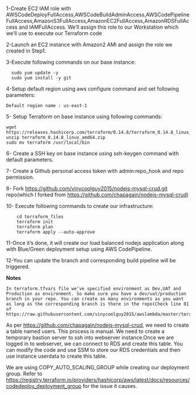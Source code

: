 

  1-Create EC2 IAM role with AWSCodeDeployFullAccess,AWSCodeBuildAdminAccess,AWSCodePipelineFullAccess,AmazonS3FullAccess,AmazonEC2FullAccess,AmazonRDSFullAccess and IAMFullAccess. We’ll assign this role to our Workstation which we’ll use to execute our Terraform code

  2-Launch an EC2 instance with Amazon2 AMI and assign the role we created in Step1.

  3-Execute following commands on our base instance:  
  
      
      sudo yum update -y  
      sudo yum install -y git  
      

  4-Setup default region using aws configure command and set following parameters:  
    
    
    Default region name : us-east-1
   
 
  5- Setup Terraform on base instance using following commands: 
  
  
    wget https://releases.hashicorp.com/terraform/0.14.8/terraform_0.14.8_linux_amd64.zip
    unzip terraform_0.14.8_linux_amd64.zip 
    sudo mv terraform /usr/local/bin
     
  
  6- Create a SSH key on base instance using ssh-keygen command with default parameters.
  
  7- Create a Github personal access token with admin:repo_hook and repo permission.

  8- Fork https://github.com/vinycoolguy2015/nodejs-mysql-crud.git repo(which I forked from https://github.com/chapagain/nodejs-mysql-crud)

  10- Execute following commands to create our infrastructure:
  
        cd terraform_files
        terraform init
        terraform plan
        terraform apply --auto-approve
        
  11-Once it’s done, it will create our load balanced nodejs application along with Blue/Green deployment setup using AWS CodePipeline.
  
  12-You can update the branch and corresponding build pipeline will be triggered.
  
  
  **Notes**
  
    In terraform.tfvars file we’ve specified environment as Dev,UAT and Production as environment. So make sure you have a dev/uat/production branch in your repo. You can create as many environments as you want as long as the corresponding branch is there in the repo(Check line 81 of https://raw.githubusercontent.com/vinycoolguy2015/awslambda/master/terraform_codepipeline/terraform_files/codepipeline/main.tf).

   As per https://github.com/chapagain/nodejs-mysql-crud, we need to create a table named users. This process is manual. We need to create a temporary bastion server to ssh into webserver instance.Once we are logged in to webserver, we can connect to RDS and create this table. You can modify the code and use SSM to store our RDS credentials and then use instance userdata to create this table.

   We are using COPY_AUTO_SCALING_GROUP while creating our deployment group. Refer to https://registry.terraform.io/providers/hashicorp/aws/latest/docs/resources/codedeploy_deployment_group for the issue it causes.
  
  
  
  
  
  
